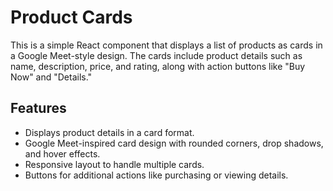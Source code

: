 # Product Cards

This is a simple React component that displays a list of products as cards in a Google Meet-style design. The cards include product details such as name, description, price, and rating, along with action buttons like "Buy Now" and "Details."

## Features

- Displays product details in a card format.
- Google Meet-inspired card design with rounded corners, drop shadows, and hover effects.
- Responsive layout to handle multiple cards.
- Buttons for additional actions like purchasing or viewing details.
